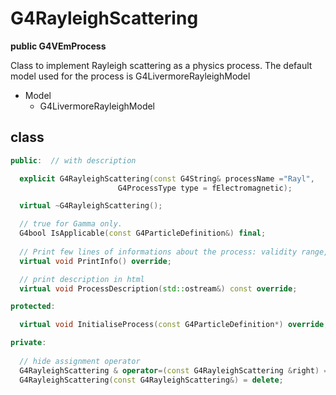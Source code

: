 <!-- G4RayleighScattering.md --- 
;; 
;; Description: 
;; Author: Hongyi Wu(吴鸿毅)
;; Email: wuhongyi@qq.com 
;; Created: 日 7月 15 05:03:18 2018 (+0800)
;; Last-Updated: 日 7月 15 05:05:02 2018 (+0800)
;;           By: Hongyi Wu(吴鸿毅)
;;     Update #: 1
;; URL: http://wuhongyi.cn -->

# G4RayleighScattering

**public G4VEmProcess**

Class to implement Rayleigh scattering as a physics process. The default model used for the process is G4LivermoreRayleighModel

- Model
	- G4LivermoreRayleighModel


## class

```cpp
public:  // with description

  explicit G4RayleighScattering(const G4String& processName ="Rayl",
		                G4ProcessType type = fElectromagnetic);

  virtual ~G4RayleighScattering();

  // true for Gamma only.  
  G4bool IsApplicable(const G4ParticleDefinition&) final;
  
  // Print few lines of informations about the process: validity range,
  virtual void PrintInfo() override;

  // print description in html
  virtual void ProcessDescription(std::ostream&) const override;

protected:

  virtual void InitialiseProcess(const G4ParticleDefinition*) override;

private:
     
  // hide assignment operator
  G4RayleighScattering & operator=(const G4RayleighScattering &right) = delete;
  G4RayleighScattering(const G4RayleighScattering&) = delete;
```

<!-- G4RayleighScattering.md ends here -->
